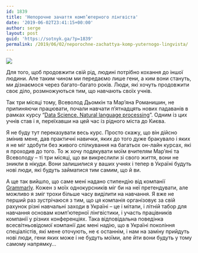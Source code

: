 ```yaml
---
id: 1839
title: 'Непорочне зачаття комп’ютерного лінгвіста'
date: '2019-06-02T23:41:15+00:00'
author: serge
layout: post
guid: 'https://sotnyk.ga/?p=1839'
permalink: /2019/06/02/neporochne-zachattya-komp-yuternogo-lingvista/
---
```


[![](https://sotnyk.github.io/wp-content/uploads/2019/06/sertificate_nlp-205x300.jpg)](https://sotnyk.github.io/wp-content/uploads/2019/06/sertificate_nlp.jpg)

Для того, щоб продовжити свій рід, людині потрібно кохання до іншої людини. Але таким чином ми передаємо лише гени, а ким вони стануть, ми дізнаємося через багато-багато років. Люди, які хочуть продовжити своє діло, розмножуються тим, що навчають своїх учнів.

Так три місяці тому, Всеволод Дьомкін та Мар’яна Романишин, не припиняючи працювати, почали навчати п’ятнадцять нових падаванів в рамках курсу “[Data Science. Natural language processing](https://prjctr.com.ua/natural-language-processing.html)”. Одним із цих учнів став і я, переїхавши на цей час із рідного міста до Києва.

Я не буду тут переказувати весь курс. Просто скажу, що він дійсно змінив мене, дав практичні навички, яких до того дуже бракувало і яких я не міг здобути без живого спілкування на багатьох он-лайн курсах, які я проходив до того. То ж хочу подякувати моїм вчителям Мар’яні та Всеволоду – ті три місяці, що ви викреслили зі свого життя, вони не зникли в нікуди. Вони залишилися у ваших учнях і тепер в Україні будуть нові люди, які будуть займатися тим самим, що й ви.

  
А ще так вийшло, що саме мені надано стипендію від компанії [Grammarly](https://www.grammarly.com/). Кожен з моїх однокурсників міг би на неї претендувати, але можливо я зміг трохи більше часу виділити на навчання. Я вже не перший раз зустрічаюся з тим, що ця компанія організовує за свій рахунок різні навчальні заходи в Україні – це і мітапи, і літній табор для навчання основам комп’ютерної лінгвістики, і участь працівників компанії у різних конференціях. Така відповідальна поведінка всесвітньовідомої компанії дає мені надію, що в Україні покоління спеціалістів, які мене оточують, не є останнім, і нам на заміну прийдуть нові люди, гени яких може і не будуть моїми, але йти вони будуть у тому самому напрямку…